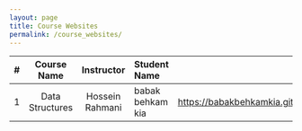 ```yaml
---
layout: page
title: Course Websites
permalink: /course_websites/
---
```


| # |       Course Name           |     Instructor      |   Student Name    |                     Website URL                  |
|---|:---------------------------:|:-------------------:|:------------------|-------------------------------------------------:|
| 1 |       Data Structures       |   Hossein Rahmani   |  babak behkam kia | https://babakbehkamkia.github.io/course_template |
